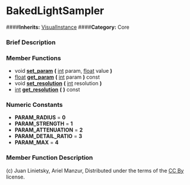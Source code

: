 #  BakedLightSampler  
####**Inherits:** [VisualInstance](class_visualinstance)
####**Category:** Core

###  Brief Description  


###  Member Functions 
  * void  **[set&#95;param](#set_param)**  **(** [int](class_int) param, [float](class_float) value  **)**
  * [float](class_float)  **[get&#95;param](#get_param)**  **(** [int](class_int) param  **)** const
  * void  **[set&#95;resolution](#set_resolution)**  **(** [int](class_int) resolution  **)**
  * [int](class_int)  **[get&#95;resolution](#get_resolution)**  **(** **)** const

###  Numeric Constants  
  * **PARAM_RADIUS** = **0**
  * **PARAM_STRENGTH** = **1**
  * **PARAM_ATTENUATION** = **2**
  * **PARAM_DETAIL_RATIO** = **3**
  * **PARAM_MAX** = **4**

###  Member Function Description  


(c) Juan Linietsky, Ariel Manzur, Distributed under the terms of the [CC By](https://creativecommons.org/licenses/by/3.0/legalcode) license.
